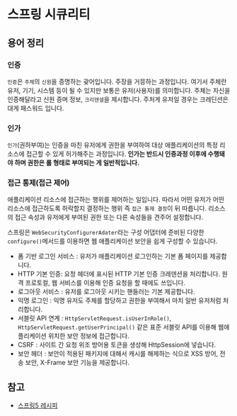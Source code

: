 # 스프링 시큐리티

## 용어 정리

### 인증

`인증`은 `주체`의 `신원`을 증명하는 괒어입니다. 주장을 거믕하는 과정입니다. 여기서 주체란 유저, 기기, 시스템 등이 될 수 있지만 보통은 유저(사용자)를 의미합니다. 주체는 자신을 인증해달라고 신원 증며 정보, `크리덴셜`을 제시합니다. 주처게 유저일 경우는 크레딘션은 대게 패스워드 입니다.

### 인가
`인가`(권하부여)는 인증을 마친 유저에게 권한을 부여하여 대상 애플리케이션의 특정 리소스에 접근할 수 있게 허가해주는 과정입니다. **인가는 반드시 인증과정 이후에 수행돼야 하며 권한은 롤 형태로 부여되는 게 일반적입니다.**

### 접근 통제(접근 제어)
애플리케이션 리소스에 접근하는 행위를 제어하는 일입니다. 따라서 어떤 유저가 어떤 리소스에 접근하도록 허락할지 결정하는 행위 즉 `접근 통제 결정`이 뒤 따릅니다. 리소스의 접근 속성과 유저에게 부여된 권한 또는 다른 속성들을 견주어 설정합니다.


스프링은 `WebSecurityConfigurerAdater`라는 구성 어댑터에 준비된 다양한 `configure()`메서드를 이용하면 웹 애플리케이션 보안을 쉽게 구성할 수 있습니다. 

* 폼 기반 로그인 서비스 : 유저가 애플리케이션 로그인하는 기본 폼 페이지를 제공합니다.
* HTTP 기본 인증: 요청 헤더에 표시된 HTTP 기본 인증 크레덴션을 처리합니다. 원격 프로토컬, 웹 서비스를 이용해 인증 요청을 할 때에도 쓰입니다.
* 로그아웃 서비스 : 유저를 로그아웃 시키는 핸들러는 기본 제공합니다.
* 익명 로그인 : 익명 유저도 주체를 할당하고 권한을 부여해서 마치 일반 유저처럼 처리합니다.
* 서블릿 API 연계 : `HttpServletRequest.isUserInRole()`, `HttpServletRequest.getUserPrincipal()` 같은 표준 서블릿 API를 이용해 웹애플리케이션 위치한 보안 정보에 접근합니다.
* CSRF : 사이트 간 요청 위조 방어용 토큰을 생성해 HttpSession에 넣습니다.
* 보안 헤더 : 보안이 적용된 패키지에 대해서 캐시를 해제하는 식으로 XSS 방어, 전송 보안, X-Frame 보안 기능을 제공합니다.


## 참고
  * [스프링5 레시피](http://www.hanbit.co.kr/store/books/look.php?p_code=B3859466837)